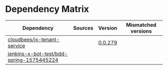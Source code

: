 # Dependency Matrix

Dependency | Sources | Version | Mismatched versions
---------- | ------- | ------- | -------------------
[cloudbees/jx-tenant-service](https://github.com/cloudbees/jx-tenant-service) |  | [0.0.279](https://github.com/cloudbees/jx-tenant-service/releases/tag/v0.0.279) | 
[jenkins-x-bot-test/bdd-spring-1575445224](https://github.com/jenkins-x-bot-test/bdd-spring-1575445224.git) |  | []() | 
